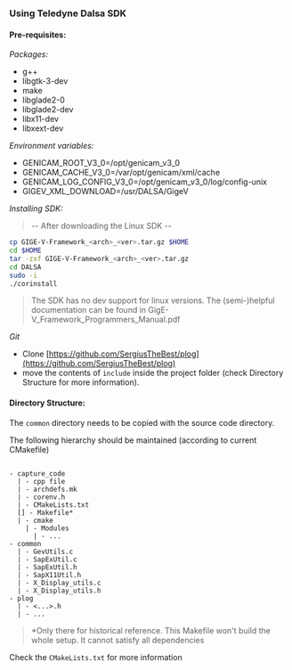 ### Using Teledyne Dalsa SDK

#### Pre-requisites:

*Packages:*
- g++
- libgtk-3-dev
- make
- libglade2-0
- libglade2-dev
- libx11-dev
- libxext-dev

*Environment variables:*
- GENICAM_ROOT_V3_0=/opt/genicam_v3_0
- GENICAM_CACHE_V3_0=/var/opt/genicam/xml/cache
- GENICAM_LOG_CONFIG_V3_0=/opt/genicam_v3_0/log/config-unix
- GIGEV_XML_DOWNLOAD=/usr/DALSA/GigeV

*Installing SDK:*
> -- After downloading the Linux SDK --

```bash
cp GIGE-V-Framework_<arch>_<ver>.tar.gz $HOME
cd $HOME
tar -zxf GIGE-V-Framework_<arch>_<ver>.tar.gz
cd DALSA
sudo -i
./corinstall
```

> The SDK has no dev support for linux versions.
> The (semi-)helpful documentation can be found in GigE-V_Framework_Programmers_Manual.pdf

*Git*
- Clone [https://github.com/SergiusTheBest/plog](https://github.com/SergiusTheBest/plog)
- move the contents of `include` inside the project folder (check Directory Structure for more information).

#### Directory Structure:

The `common` directory needs to be copied with the source code directory.

The following hierarchy should be maintained (according to current CMakefile)

```

- capture_code
  | - cpp file
  | - archdefs.mk
  | - corenv.h
  | - CMakeLists.txt
  [] - Makefile*
  | - cmake
    | - Modules
      | - ...
- common
  | - GevUtils.c
  | - SapExUtil.c
  | - SapExUtil.h
  | - SapX11Util.h
  | - X_Display_utils.c
  | - X_Display_utils.h
- plog
  | - <...>.h
  | - ...
```
> *Only there for historical reference. This Makefile won't build the whole setup. It cannot satisfy all dependencies

Check the `CMakeLists.txt` for more information
